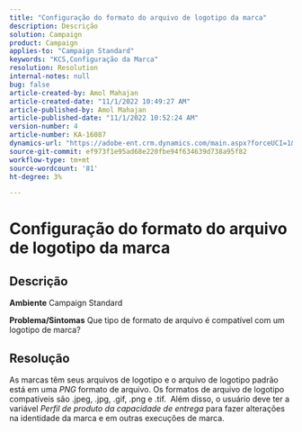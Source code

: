 ```yaml
---
title: "Configuração do formato do arquivo de logotipo da marca"
description: Descrição
solution: Campaign
product: Campaign
applies-to: "Campaign Standard"
keywords: "KCS,Configuração da Marca"
resolution: Resolution
internal-notes: null
bug: false
article-created-by: Amol Mahajan
article-created-date: "11/1/2022 10:49:27 AM"
article-published-by: Amol Mahajan
article-published-date: "11/1/2022 10:52:24 AM"
version-number: 4
article-number: KA-16087
dynamics-url: "https://adobe-ent.crm.dynamics.com/main.aspx?forceUCI=1&pagetype=entityrecord&etn=knowledgearticle&id=37eab4d6-d259-ed11-9561-6045bd006a22"
source-git-commit: ef973f1e95ad68e220fbe94f634639d738a95f82
workflow-type: tm+mt
source-wordcount: '81'
ht-degree: 3%

---
```


# Configuração do formato do arquivo de logotipo da marca

## Descrição

<b>Ambiente</b>
Campaign Standard


<b>Problema/Sintomas</b>
Que tipo de formato de arquivo é compatível com um logotipo de marca?


## Resolução


As marcas têm seus arquivos de logotipo e o arquivo de logotipo padrão está em uma *PNG* formato de arquivo. Os formatos de arquivo de logotipo compatíveis são .jpeg, .jpg, .gif, .png e .tif.  Além disso, o usuário deve ter a variável *Perfil de produto da capacidade de entrega* para fazer alterações na identidade da marca e em outras execuções de marca.


